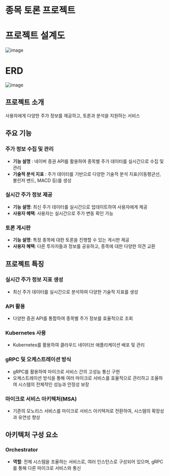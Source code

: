 # 종목 토론 프로젝트

# 프로젝트 설계도
![image](https://github.com/user-attachments/assets/d959759f-bd80-4182-ab76-739423653e77)
# ERD
![image](https://github.com/user-attachments/assets/b37b8dda-5374-46e3-8a6a-2c491eaf1504)

## 프로젝트 소개
사용자에게 다양한 주가 정보를 제공하고, 토론과 분석을 지원하는 서비스

## 주요 기능
### 주가 정보 수집 및 관리
- **기능 설명** : 네이버 증권 API를 활용하여 종목별 주가 데이터를 실시간으로 수집 및 관리
- **기술적 분석 지표** : 주가 데이터를 기반으로 다양한 기술적 분석 지표(이동평균선, 볼린저 밴드, MACD 등)를 생성

### 실시간 주가 정보 제공
- **기능 설명**: 최신 주가 데이터를 실시간으로 업데이트하여 사용자에게 제공
- **사용자 혜택**: 사용자는 실시간으로 주가 변동 확인 가능

### 토론 게시판
- **기능 설명**: 특정 종목에 대한 토론을 진행할 수 있는 게시판 제공
- **사용자 혜택**: 다른 투자자들과 정보를 공유하고, 종목에 대한 다양한 의견 교환




## 프로젝트 특징

### **실시간 주가 정보 지표 생성**
- 최신 주가 데이터를 실시간으로 분석하여 다양한 기술적 지표를 생성

### **API 활용**
- 다양한 증권 API를 통합하여 종목별 주가 정보를 효율적으로 조회

### **Kubernetes 사용**
- Kubernetes를 활용하여 클라우드 네이티브 애플리케이션 배포 및 관리

### **gRPC 및 오케스트레이션 방식**
- gRPC를 활용하여 마이크로 서비스 간의 고성능 통신 구현
- 오케스트레이션 방식을 통해 여러 마이크로 서비스를 효율적으로 관리하고 조율하여 시스템의 전체적인 성능과 안정성 보장

### **마이크로 서비스 아키텍처(MSA)**
- 기존의 모노리스 서비스를 마이크로 서비스 아키텍처로 전환하여, 시스템의 확장성과 유연성 향상





## 아키텍처 구성 요소

### Orchestrator
- **역할**: 전체 시스템을 조율하는 서비스로, 여러 인스턴스로 구성되어 있으며, gRPC를 통해 다른 마이크로 서비스와 통신
